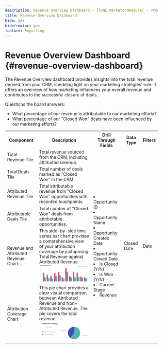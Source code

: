 ```yaml
---
description: Revenue Overview Dashboard - [!DNL Marketo Measure] - Product
title: Revenue Overview Dashboard
hide: yes
hidefromtoc: yes
feature: Reporting
---
```

# Revenue Overview Dashboard {#revenue-overview-dashboard}

The Revenue Overview dashboard provides insights into the total revenue derived from your CRM, shedding light on your marketing strategies' role. It offers an overview of how marketing influences your overall revenue and contributes to the successful closure of deals.

Questions the board answers:

* What percentage of our revenue is attributable to our marketing efforts?
* What percentage of our "Closed Won" deals have been influenced by our marketing efforts?

<table>
<tbody> 
  <tr> 
   <th>Component</th> 
   <th>Description</th>
   <th>Drill Through Fields</th>
   <th>Data Type</th>
   <th>Filters</th>
  </tr>
  <tr>
    <td>Total Revenue Tile</td>
    <td>Total revenue sourced from the CRM, including attributed revenue.</td>
    <td rowspan="6"><li>Opportunity ID</li>
<li>Opportunity Name</li>
<li>Opportunity Created Date</li>
<li>Opportunity Closed Date</li>
<li>Is Closed (Y/N)</li>
<li>Is Won (Y/N)</li>
<li>Current Stage</li>
<li>Revenue</li></td>
    <td rowspan="6">Closed Date</td>
    <td rowspan="6">Date</td>
  </tr>
  <tr>
    <td>Total Deals Tile</td>
    <td>Total number of deals marked as "Closed Won" in the CRM.</td>
  </tr>
  <tr>
    <td>Attributed Revenue Tile</td>
    <td>Total attributable revenue from "Closed Won" opportunities with recorded touchpoints.</td>
  </tr>
  <tr>
    <td>Attributable Deals Tile</td>
    <td>Total number of "Closed Won" deals from attributable opportunities.</td>
  </tr>
  <tr>
    <td>Revenue and Attributed Revenue Chart</td>
    <td>This side-by-side time series bar chart provides a comprehensive view of your attribution coverage by juxtaposing Total Revenue against Attributed Revenue.
    <br/><img src="assets/revenue-overview-dashboard-1.png"></td>
  </tr>
  <tr>
    <td>Attribution Coverage Chart</td>
    <td>This pie chart provides a clear visual comparison between Attributed Revenue and Non-Attributed Revenue. The pie covers the total revenue.
    <br/>
    <img src="assets/revenue-overview-dashboard-2.png"></td>
  </tr>
</tbody>
</table>
